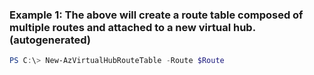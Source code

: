 ### Example 1: The above will create a route table composed of multiple routes and attached to a new virtual hub. (autogenerated)
```powershell
PS C:\> New-AzVirtualHubRouteTable -Route $Route
```

